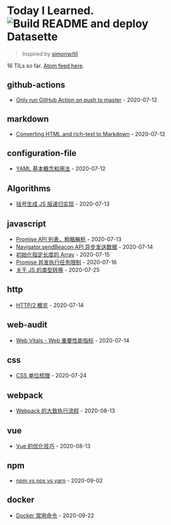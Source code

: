 # Today I Learned. ![Build README and deploy Datasette](https://github.com/mopig/til/workflows/Build%20README%20and%20deploy%20Datasette/badge.svg)

> Inspired by [simonw/til](https://github.com/simonw/til)

<!-- count starts -->16<!-- count ends --> TILs so far. <a href="https://til.xiaozhu.dev/til/feed.atom">Atom feed here</a>.

<!-- index starts -->
## github-actions

* [Only run GitHub Action on push to master](https://github.com/mopig/til/blob/master/github-actions/only-master.md) - 2020-07-12

## markdown

* [Converting HTML and rich-text to Markdown](https://github.com/mopig/til/blob/master/markdown/converting-to-markdown.md) - 2020-07-12

## configuration-file

* [YAML 基本概念和用法](https://github.com/mopig/til/blob/master/configuration-file/about-yaml.md) - 2020-07-12

## Algorithms

* [括号生成 JS 版递归实现](https://github.com/mopig/til/blob/master/Algorithms/generate-parentheses.md) - 2020-07-13

## javascript

* [Promise API 列表，粗略解析](https://github.com/mopig/til/blob/master/javascript/promise-api.md) - 2020-07-13
* [Navigator.sendBeacon API 异步发送数据](https://github.com/mopig/til/blob/master/javascript/send-beacon.md) - 2020-07-14
* [初始化指定长度的 Array](https://github.com/mopig/til/blob/master/javascript/init-array.md.md) - 2020-07-15
* [Promise 并发执行任务限制](https://github.com/mopig/til/blob/master/javascript/promise-concurrency.md.md) - 2020-07-16
* [关于 JS 的类型转换](https://github.com/mopig/til/blob/master/javascript/conversion-algorithm.md.md) - 2020-07-25

## http

* [HTTP/2 概览](https://github.com/mopig/til/blob/master/http/http_2.md) - 2020-07-14

## web-audit

* [Web Vitals - Web 重要性能指标](https://github.com/mopig/til/blob/master/web-audit/web-vitals.md) - 2020-07-14

## css

* [CSS 单位梳理](https://github.com/mopig/til/blob/master/css/css-unit.md) - 2020-07-24

## webpack

* [Webpack 的大致执行流程](https://github.com/mopig/til/blob/master/webpack/webpack-flow.md) - 2020-08-13

## vue

* [Vue 的优化技巧](https://github.com/mopig/til/blob/master/vue/optimize-skills.md) - 2020-08-13

## npm

* [npm vs npx vs yarn](https://github.com/mopig/til/blob/master/npm/npm-npx-yarn.md) - 2020-09-02

## docker

* [Docker 常用命令](https://github.com/mopig/til/blob/master/docker/docker-cli.md.md) - 2020-09-22
<!-- index ends -->
